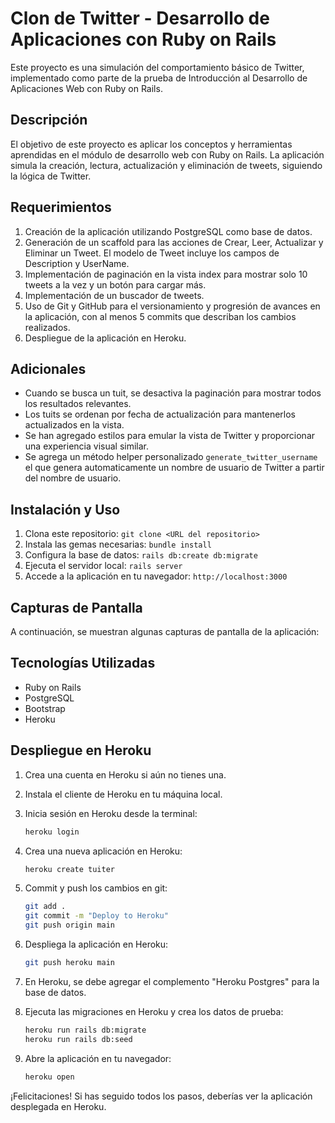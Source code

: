 # Clon de Twitter - Desarrollo de Aplicaciones con Ruby on Rails

Este proyecto es una simulación del comportamiento básico de Twitter, implementado como parte de la prueba de Introducción al Desarrollo de Aplicaciones Web con Ruby on Rails.

## Descripción

El objetivo de este proyecto es aplicar los conceptos y herramientas aprendidas en el módulo de desarrollo web con Ruby on Rails. La aplicación simula la creación, lectura, actualización y eliminación de tweets, siguiendo la lógica de Twitter.

## Requerimientos

1. Creación de la aplicación utilizando PostgreSQL como base de datos.
2. Generación de un scaffold para las acciones de Crear, Leer, Actualizar y Eliminar un Tweet. El modelo de Tweet incluye los campos de Description y UserName.
3. Implementación de paginación en la vista index para mostrar solo 10 tweets a la vez y un botón para cargar más.
4. Implementación de un buscador de tweets.
5. Uso de Git y GitHub para el versionamiento y progresión de avances en la aplicación, con al menos 5 commits que describan los cambios realizados.
6. Despliegue de la aplicación en Heroku.

## Adicionales

- Cuando se busca un tuit, se desactiva la paginación para mostrar todos los resultados relevantes.
- Los tuits se ordenan por fecha de actualización para mantenerlos actualizados en la vista.
- Se han agregado estilos para emular la vista de Twitter y proporcionar una experiencia visual similar.
- Se agrega un método helper personalizado `generate_twitter_username` el que genera automaticamente un nombre de usuario de Twitter a partir del nombre de usuario.

## Instalación y Uso

1. Clona este repositorio: `git clone <URL del repositorio>`
2. Instala las gemas necesarias: `bundle install`
3. Configura la base de datos: `rails db:create db:migrate`
4. Ejecuta el servidor local: `rails server`
5. Accede a la aplicación en tu navegador: `http://localhost:3000`

## Capturas de Pantalla

A continuación, se muestran algunas capturas de pantalla de la aplicación:

## Tecnologías Utilizadas

- Ruby on Rails
- PostgreSQL
- Bootstrap
- Heroku

## Despliegue en Heroku

1. Crea una cuenta en Heroku si aún no tienes una.

2. Instala el cliente de Heroku en tu máquina local.

3. Inicia sesión en Heroku desde la terminal:

   ```bash
   heroku login
   ```

4. Crea una nueva aplicación en Heroku:

   ```bash
   heroku create tuiter
   ```

5. Commit y push los cambios en git:

   ```bash
   git add .
   git commit -m "Deploy to Heroku"
   git push origin main
   ```

6. Despliega la aplicación en Heroku:

   ```bash
   git push heroku main
   ```

7. En Heroku, se debe agregar el complemento "Heroku Postgres" para la base de datos.

8. Ejecuta las migraciones en Heroku y crea los datos de prueba:

   ```bash
   heroku run rails db:migrate
   heroku run rails db:seed
   ```

9. Abre la aplicación en tu navegador:

   ```bash
   heroku open
   ```

¡Felicitaciones! Si has seguido todos los pasos, deberías ver la aplicación desplegada en Heroku.

